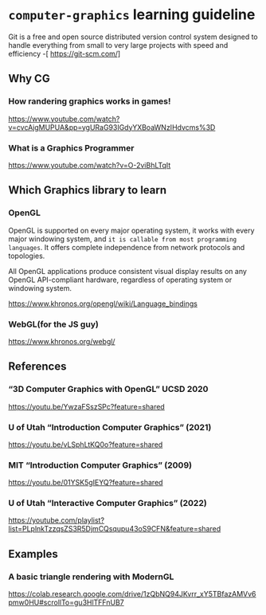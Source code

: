 # `computer-graphics` learning guideline

Git is a free and open source distributed version control system designed to handle everything from small to very large projects with speed and efficiency -[ https://git-scm.com/]

## Why CG

### How randering graphics works in games!

<https://www.youtube.com/watch?v=cvcAjgMUPUA&pp=ygURaG93IGdyYXBoaWNzIHdvcms%3D>

### What is a Graphics Programmer

<https://www.youtube.com/watch?v=O-2viBhLTqIt>

## Which Graphics library to learn

### OpenGL

OpenGL is supported on every major operating system, it works with every major windowing system, and `it is callable from most programming languages`. It offers complete independence from network protocols and topologies.

All OpenGL applications produce consistent visual display results on any OpenGL API-compliant hardware, regardless of operating system or windowing system.

<https://www.khronos.org/opengl/wiki/Language_bindings>

### WebGL(for the JS guy)

<https://www.khronos.org/webgl/>

## References

### “3D Computer Graphics with OpenGL” UCSD 2020

<https://youtu.be/YwzaFSszSPc?feature=shared>

### U of Utah “Introduction Computer Graphics” (2021)

<https://youtu.be/vLSphLtKQ0o?feature=shared>

### MIT “Introduction Computer Graphics” (2009)

<https://youtu.be/01YSK5gIEYQ?feature=shared>

### U of Utah “Interactive Computer Graphics” (2022)

<https://youtube.com/playlist?list=PLplnkTzzqsZS3R5DjmCQsqupu43oS9CFN&feature=shared>

## Examples

### A basic triangle rendering with ModernGL

<https://colab.research.google.com/drive/1zQbNQ94JKvrr_xY5TBfazAMVv6pmw0HU#scrollTo=gu3HlTFFnUB7>
